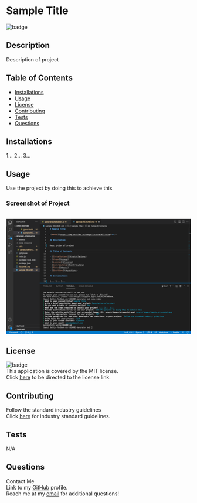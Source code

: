 # Sample Title

![badge](https://img.shields.io/badge/license-MIT-blue)<br/>

## Description

Description of project

## Table of Contents

- [Installations](#installations)
- [Usage](#usage)
- [License](#license)
- [Contributing](#contributing)
- [Tests](#tests)
- [Questions](#questions)

## Installations

1... 2... 3...

## Usage

Use the project by doing this to achieve this
<br/>

### Screenshot of Project

  <br/>
  <img src="assets/images/sample-screenshot.png" alt="Screenshot of Sample Title"/>

## License

![badge](https://img.shields.io/badge/license-MIT-blue)
<br/>
This application is covered by the MIT license.
<br/>
Click [here](https://opensource.org/licenses/MIT) to be directed to the license link.

## Contributing

Follow the standard industry guidelines
<br/>
Click [here](https://www.contributor-covenant.org/) for industry standard guidelines.

## Tests

N/A

## Questions

Contact Me
<br/>
Link to my [GitHub](https://github.com/octopath) profile.
<br/>
Reach me at my [email](mailto:janedoe@gmail.com) for additional questions!
